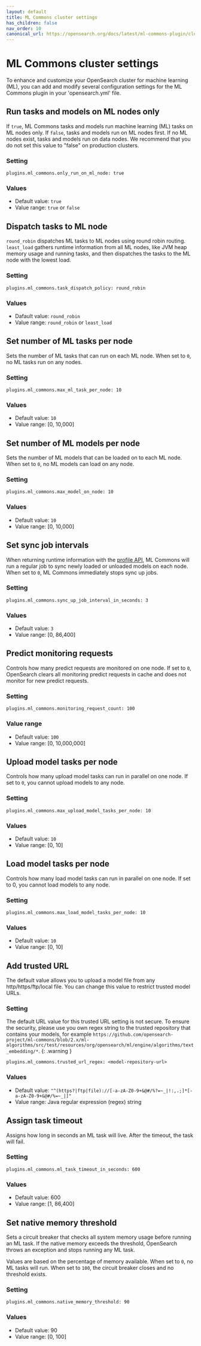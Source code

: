 ```yaml
---
layout: default
title: ML Commons cluster settings
has_children: false
nav_order: 10
canonical_url: https://opensearch.org/docs/latest/ml-commons-plugin/cluster-settings/
---
```


# ML Commons cluster settings

To enhance and customize your OpenSearch cluster for machine learning (ML), you can add and modify several configuration settings for the ML Commons plugin in your 'opensearch.yml' file.


## Run tasks and models on ML nodes only

If `true`, ML Commons tasks and models run machine learning (ML) tasks on ML nodes only. If `false`, tasks and models run on ML nodes first. If no ML nodes exist, tasks and models run on data nodes. We recommend that you do not set this value to "false" on production clusters. 

### Setting

```
plugins.ml_commons.only_run_on_ml_node: true
```

### Values

- Default value: `true`
- Value range: `true` or `false`

## Dispatch tasks to ML node 

`round_robin` dispatches ML tasks to ML nodes using round robin routing. `least_load` gathers runtime information from all ML nodes, like JVM heap memory usage and running tasks, and then dispatches the tasks to the ML node with the lowest load.


### Setting

```
plugins.ml_commons.task_dispatch_policy: round_robin
```


### Values

- Dafault value: `round_robin`
- Value range: `round_robin` or `least_load`

## Set number of ML tasks per node

Sets the number of ML tasks that can run on each ML node. When set to `0`, no ML tasks run on any nodes.

### Setting

```
plugins.ml_commons.max_ml_task_per_node: 10
```

### Values

- Default value: `10`
- Value range: [0, 10,000]

## Set number of ML models per node

Sets the number of ML models that can be loaded on to each ML node. When set to `0`, no ML models can load on any node.

### Setting

```
plugins.ml_commons.max_model_on_node: 10
```

### Values

- Default value: `10`
- Value range: [0, 10,000]

## Set sync job intervals 

When returning runtime information with the [profile API]({{site.url}}{{site.baseurl}}/ml-commons-plugin/api#profile), ML Commons will run a regular job to sync newly loaded or unloaded models on each node. When set to `0`, ML Commons immediately stops sync up jobs.


### Setting

```
plugins.ml_commons.sync_up_job_interval_in_seconds: 3
```

### Values

- Default value: `3`
- Value range: [0, 86,400]

## Predict monitoring requests

Controls how many predict requests are monitored on one node. If set to `0`, OpenSearch clears all monitoring predict requests in cache and does not monitor for new predict requests.

### Setting

```
plugins.ml_commons.monitoring_request_count: 100
```

### Value range

- Default value: `100`
- Value range: [0, 10,000,000]

## Upload model tasks per node

Controls how many upload model tasks can run in parallel on one node. If set to `0`, you cannot upload models to any node.

### Setting

```
plugins.ml_commons.max_upload_model_tasks_per_node: 10
```


### Values 

- Default value: `10`
- Value range: [0, 10]


## Load model tasks per node

Controls how many load model tasks can run in parallel on one node. If set to 0, you cannot load models to any node.

### Setting

```
plugins.ml_commons.max_load_model_tasks_per_node: 10
```

### Values 

- Default value: `10`
- Value range: [0, 10]

## Add trusted URL

The default value allows you to upload a model file from any http/https/ftp/local file. You can change this value to restrict trusted model URLs.


### Setting

The default URL value for this trusted URL setting is not secure. To ensure the security, please use you own regex string to the trusted repository that contains your models, for example `https://github.com/opensearch-project/ml-commons/blob/2.x/ml-algorithms/src/test/resources/org/opensearch/ml/engine/algorithms/text_embedding/*`.
{: .warning }


```
plugins.ml_commons.trusted_url_regex: <model-repository-url>
```

### Values

- Default value: `"^(https?|ftp|file)://[-a-zA-Z0-9+&@#/%?=~_|!:,.;]*[-a-zA-Z0-9+&@#/%=~_|]"`
- Value range: Java regular expression (regex) string

## Assign task timeout

Assigns how long in seconds an ML task will live. After the timeout, the task will fail.

### Setting

```
plugins.ml_commons.ml_task_timeout_in_seconds: 600
```

### Values

- Default value: 600
- Value range: [1, 86,400]

## Set native memory threshold 

Sets a circuit breaker that checks all system memory usage before running an ML task. If the native memory exceeds the threshold, OpenSearch throws an exception and stops running any ML task. 

Values are based on the percentage of memory available. When set to `0`, no ML tasks will run. When set to `100`, the circuit breaker closes and no threshold exists.

### Setting

```
plugins.ml_commons.native_memory_threshold: 90
```

### Values

- Default value: 90
- Value range: [0, 100]
